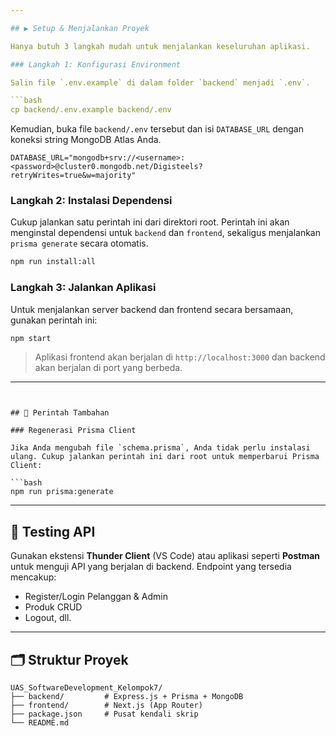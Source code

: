 ```yaml
---

## ▶️ Setup & Menjalankan Proyek

Hanya butuh 3 langkah mudah untuk menjalankan keseluruhan aplikasi.

### Langkah 1: Konfigurasi Environment

Salin file `.env.example` di dalam folder `backend` menjadi `.env`.

```bash
cp backend/.env.example backend/.env
```

Kemudian, buka file `backend/.env` tersebut dan isi `DATABASE_URL` dengan koneksi string MongoDB Atlas Anda.

```env
DATABASE_URL="mongodb+srv://<username>:<password>@cluster0.mongodb.net/Digisteels?retryWrites=true&w=majority"
```

### Langkah 2: Instalasi Dependensi

Cukup jalankan satu perintah ini dari direktori root. Perintah ini akan menginstal dependensi untuk `backend` dan `frontend`, sekaligus menjalankan `prisma generate` secara otomatis.

```bash
npm run install:all
```

### Langkah 3: Jalankan Aplikasi

Untuk menjalankan server backend dan frontend secara bersamaan, gunakan perintah ini:

```bash
npm start
```

> Aplikasi frontend akan berjalan di `http://localhost:3000` dan backend akan berjalan di port yang berbeda.

---
```


## 🔧 Perintah Tambahan

### Regenerasi Prisma Client

Jika Anda mengubah file `schema.prisma`, Anda tidak perlu instalasi ulang. Cukup jalankan perintah ini dari root untuk memperbarui Prisma Client:

```bash
npm run prisma:generate
```

---

## 🧪 Testing API

Gunakan ekstensi **Thunder Client** (VS Code) atau aplikasi seperti **Postman** untuk menguji API yang berjalan di backend. Endpoint yang tersedia mencakup:

* Register/Login Pelanggan & Admin
* Produk CRUD
* Logout, dll.

---

## 🗂 Struktur Proyek

```
UAS_SoftwareDevelopment_Kelompok7/
├── backend/         # Express.js + Prisma + MongoDB
├── frontend/        # Next.js (App Router)
├── package.json     # Pusat kendali skrip
└── README.md
```
